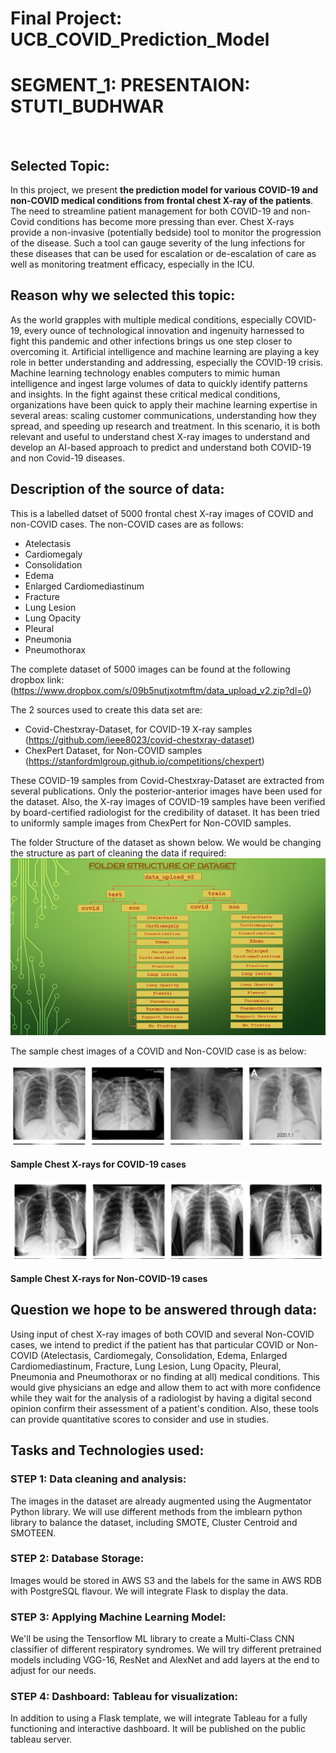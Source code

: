 # Final Project: UCB_COVID_Prediction_Model

# SEGMENT_1: PRESENTAION: STUTI_BUDHWAR
             

## Selected Topic:                                        
In this project, we present **the prediction model for various COVID-19 and non-COVID medical conditions from frontal chest X-ray of the patients**. The need to streamline patient management for both COVID-19 and non-Covid conditions has become more pressing than ever. Chest X-rays provide a non-invasive (potentially bedside) tool to monitor the progression of the disease. Such a tool can gauge severity of the lung infections for these diseases that can be used for escalation or de-escalation of care as well as monitoring treatment efficacy, especially in the ICU. 
 
## Reason why we selected this topic:                   
As the world grapples with multiple medical conditions, especially COVID-19, every ounce of technological innovation and ingenuity harnessed to fight this pandemic and other infections brings us one step closer to overcoming it. Artificial intelligence and machine learning are playing a key role in better understanding and addressing, especially the COVID-19 crisis. Machine learning technology enables computers to mimic human intelligence and ingest large volumes of data to quickly identify patterns and insights.
In the fight against these critical medical conditions, organizations have been quick to apply their machine learning expertise in several areas: scaling customer communications, understanding how they spread, and speeding up research and treatment. In this scenario, it is both relevant and useful to understand chest X-ray images to understand and develop an AI-based approach to predict and understand both COVID-19 and non Covid-19 diseases.
 
## Description of the source of data:
This is a labelled datset of 5000 frontal chest X-ray images of COVID and non-COVID cases. The non-COVID cases are as follows: 
 * Atelectasis
 * Cardiomegaly
 * Consolidation 
 * Edema
 * Enlarged Cardiomediastinum
 * Fracture
 * Lung Lesion
 * Lung Opacity
 * Pleural
 * Pneumonia
 * Pneumothorax
 
The complete dataset of 5000 images can be found at the following dropbox link: (https://www.dropbox.com/s/09b5nutjxotmftm/data_upload_v2.zip?dl=0)

The 2 sources used to create this data set are:
* Covid-Chestxray-Dataset, for COVID-19 X-ray samples
	(https://github.com/ieee8023/covid-chestxray-dataset)
* ChexPert Dataset, for Non-COVID samples
	(https://stanfordmlgroup.github.io/competitions/chexpert)
	
These COVID-19 samples from Covid-Chestxray-Dataset are extracted from several publications. Only the posterior-anterior images have been used for the dataset. Also, the X-ray images of COVID-19 samples have been verified by board-certified radiologist for the credibility of dataset. It has been tried to uniformly sample images from ChexPert for Non-COVID samples.

The folder Structure of the dataset as shown below. We would be changing the structure as part of cleaning the data if required:
![Folder_Structure_Of_Dataset](/Folder_Structure_Of_Dataset.png)

The sample chest images of a COVID and Non-COVID case is as below:

![Sample_covid_19_cases](/Sample_covid_19_cases.png)

#### Sample Chest X-rays for COVID-19 cases

![Sample_non_covid_19_cases](/Sample_non_covid_19_cases.png)

#### Sample Chest X-rays for Non-COVID-19 cases

## Question we hope to be answered through data:	
Using input of chest X-ray images of both COVID and several Non-COVID cases, we intend to predict if the patient has that particular COVID or Non-COVID (Atelectasis, Cardiomegaly, Consolidation, Edema, Enlarged Cardiomediastinum, Fracture, Lung Lesion, Lung Opacity, Pleural, Pneumonia and Pneumothorax or no finding at all) medical conditions.
This would give physicians an edge and allow them to act with more confidence while they wait for the analysis of a radiologist by having a digital second opinion confirm their assessment of a patient's condition. Also, these tools can provide quantitative scores to consider and use in studies.
 
## Tasks and Technologies used:
### **STEP 1: Data cleaning and analysis:**
The images in the dataset are already augmented using the Augmentator Python library. We will use different methods from the imblearn python library to balance the dataset, including SMOTE, Cluster Centroid and SMOTEEN. 

### **STEP 2: Database Storage:**
Images would be stored in AWS S3 and the labels for the same in AWS RDB with PostgreSQL flavour. We will integrate Flask to display the data.
 
### **STEP 3: Applying Machine Learning Model:**
We'll be using the Tensorflow ML library to create a Multi-Class CNN classifier of different respiratory syndromes. We will try different pretrained models including VGG-16, ResNet and AlexNet and add layers at the end to adjust for our needs.
 
### **STEP 4: Dashboard: Tableau for visualization:**
In addition to using a Flask template, we will integrate Tableau for a fully functioning and interactive dashboard. It will be published on the public tableau server.
 

